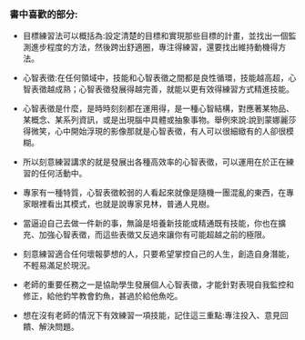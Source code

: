 ### 書中喜歡的部分:
- 目標練習法可以概括為:設定清楚的目標和實現那些目標的計畫，並找出一個監測進步程度的方法，然後跨出舒適圈，專注得練習，還要找出維持動機得方法。

- 心智表徵:在任何領域中，技能和心智表徵之間都是良性循環，技能越高超，心智表徵越成熟；心智表徵發展得越完善，就能以更有效得練習方式精進技能。

- 心智表徵是什麼，是時時刻刻都在運用得，是一種心智結構，對應著某物品、某概念、某系列資訊，或是出現腦中具體或抽象事物。舉例來說:說到蒙娜麗莎得微笑，心中開始浮現的影像那就是心智表徵，有人可以很細緻有的人卻很模糊。
- 所以刻意練習講求的就是發展出各種高效率的心智表徵，可以運用在於正在練習的任何活動中。
- 專家有一種特質，心智表徵較弱的人看起來就像是隨機一團混亂的東西，在專家眼裡看出其模式，也就是說專家見林，普通人見樹。

- 當逼迫自己去做一件新的事，無論是培養新技能或精通既有技能，你也在擴充、加強心智表徵，而這些表徵又反過來讓你有可能超越之前的極限。

- 刻意練習適合任何壞報夢想的人，只要希望掌控自己的人生，創造自身潛能，不輕易滿足於現況。

- 老師的重要任務之一是協助學生發展個人心智表徵，才能針對表現自我監控和修正，給他釣竿教會釣魚，甚過於給他魚吃。

- 想在沒有老師的情況下有效練習一項技能，記住這三重點:專注投入、意見回饋、解決問題。 
